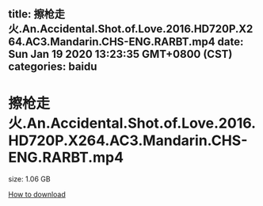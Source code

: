 
title: 擦枪走火.An.Accidental.Shot.of.Love.2016.HD720P.X264.AC3.Mandarin.CHS-ENG.RARBT.mp4
date: Sun Jan 19 2020 13:23:35 GMT+0800 (CST)    
categories: baidu
---

# 擦枪走火.An.Accidental.Shot.of.Love.2016.HD720P.X264.AC3.Mandarin.CHS-ENG.RARBT.mp4
size: 1.06 GB
 
 

[How to download](https://bpcam.bemobtrk.com/go/2ceec3aa-1ca2-46d6-b9ff-aaa5c184517c?jno=875)